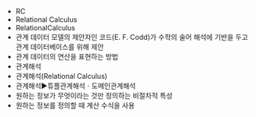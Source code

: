 ﻿- RC
- Relational Calculus
- RelationalCalculus
- 관계 데이터 모델의 제안자인 코드(E. F. Codd)가 수학의 술어 해석에 기반을 두고 관계 데이터베이스를 위해 제안
- 관계 데이터의 연산을 표현하는 방법
- 관계해석
- 관계해석(Relational Calculus)
- 관계해석▶️튜플관계해석ㆍ도메인관계해석
- 원하는 정보가 무엇이라는 것만 정의하는 비절차적 특성
- 원하는 정보를 정의할 때 계산 수식을 사용
